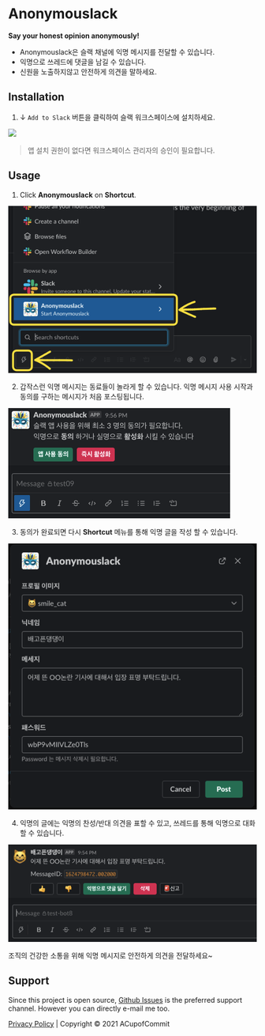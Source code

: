 # Anonymouslack
**Say your honest opinion anonymously!**

- Anonymouslack은 슬랙 채널에 익명 메시지를 전달할 수 있습니다.
- 익명으로 쓰레드에 댓글을 남길 수 있습니다.
- 신원을 노출하지않고 안전하게 의견을 말하세요.

## Installation

1. ↓ `Add to Slack` 버튼을 클릭하여 슬랙 워크스페이스에 설치하세요.

<div>
  <a :href="installLink">
    <img src="https://platform.slack-edge.com/img/add_to_slack.png"/>
  </a>
</div>

> 앱 설치 권한이 없다면 워크스페이스 관리자의 승인이 필요합니다.

## Usage

1. Click **Anonymouslack** on **Shortcut**.

![start](./assets/shortcut.png)

2. 갑작스런 익명 메시지는 동료들이 놀라게 할 수 있습니다. 익명 메시지
  사용 시작과 동의를 구하는 메시지가 처음 포스팅됩니다.

![usage01](./assets/usage01.png)

3. 동의가 완료되면 다시 **Shortcut** 메뉴를 통해 익명 글을 작성 할 수 있습니다.

![usage02](./assets/usage02.png)

4. 익명의 글에는 익명의 찬성/반대 의견을 표할 수 있고, 쓰레드를 통해
  익명으로 대화 할 수 있습니다.

![usage03](./assets/usage03.png)

조직의 건강한 소통을 위해 익명 메시지로 안전하게 의견을 전달하세요~

## Support
Since this project is open source, [Github Issues](https://github.com/ACupofCommit/anonymouslack/issues)
is the preferred support channel. However you can directly e-mail me too.

[Privacy Policy](/privacy) | Copyright © 2021 ACupofCommit
